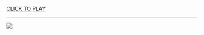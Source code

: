 
<a href="https://premium76.site?title=ultra_game_nfl&ref=13M">CLICK TO PLAY</a></h3>
<hr>

<a href="https://premium76.site?title=ultra_game_nfl&ref=13M"><img src="https://clearcache.store/games.png"></a>



